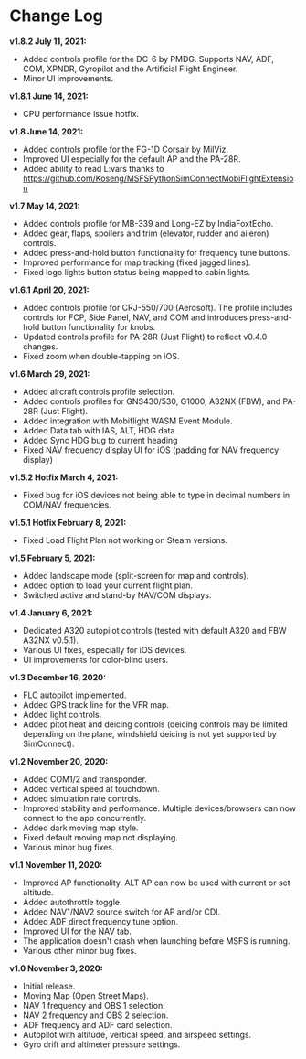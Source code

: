 # Change Log

**v1.8.2 July 11, 2021:**
- Added controls profile for the DC-6 by PMDG. Supports NAV, ADF, COM, XPNDR, Gyropilot and the Artificial Flight Engineer.
- Minor UI improvements.

**v1.8.1 June 14, 2021:**
- CPU performance issue hotfix.

**v1.8 June 14, 2021:**
- Added controls profile for the FG-1D Corsair by MilViz.
- Improved UI especially for the default AP and the PA-28R.
- Added ability to read L:vars thanks to https://github.com/Koseng/MSFSPythonSimConnectMobiFlightExtension

**v1.7 May 14, 2021:**
- Added controls profile for MB-339 and Long-EZ by IndiaFoxtEcho.
- Added gear, flaps, spoilers and trim (elevator, rudder and aileron) controls.
- Added press-and-hold button functionality for frequency tune buttons.
- Improved performance for map tracking (fixed jagged lines).
- Fixed logo lights button status being mapped to cabin lights.

**v1.6.1 April 20, 2021:**
- Added controls profile for CRJ-550/700 (Aerosoft). The profile includes controls for FCP, Side Panel, NAV, and COM and introduces press-and-hold button functionality for knobs.
- Updated controls profile for PA-28R (Just Flight) to reflect v0.4.0 changes.
- Fixed zoom when double-tapping on iOS.

**v1.6 March 29, 2021:**
- Added aircraft controls profile selection.
- Added controls profiles for GNS430/530, G1000, A32NX (FBW), and PA-28R (Just Flight).
- Added integration with Mobiflight WASM Event Module.
- Added Data tab with IAS, ALT, HDG data
- Added Sync HDG bug to current heading
- Fixed NAV frequency display UI for iOS (padding for NAV frequency display)

**v1.5.2 Hotfix March 4, 2021:**
- Fixed bug for iOS devices not being able to type in decimal numbers in COM/NAV frequencies.

**v1.5.1 Hotfix February 8, 2021:**
- Fixed Load Flight Plan not working on Steam versions.

**v1.5 February 5, 2021:**
- Added landscape mode (split-screen for map and controls).
- Added option to load your current flight plan.
- Switched active and stand-by NAV/COM displays.

**v1.4 January 6, 2021:**
- Dedicated A320 autopilot controls (tested with default A320 and FBW A32NX v0.5.1).
- Various UI fixes, especially for iOS devices.
- UI improvements for color-blind users.

**v1.3 December 16, 2020:**
- FLC autopilot implemented.
- Added GPS track line for the VFR map.
- Added light controls.
- Added pitot heat and deicing controls (deicing controls may be limited depending on the plane, windshield deicing is not yet supported by SimConnect).

**v1.2 November 20, 2020:**
- Added COM1/2 and transponder.
- Added vertical speed at touchdown.
- Added simulation rate controls.
- Improved stability and performance. Multiple devices/browsers can now connect to the app concurrently.
- Added dark moving map style.
- Fixed default moving map not displaying.
- Various minor bug fixes.

**v1.1 November 11, 2020:**
- Improved AP functionality. ALT AP can now be used with current or set altitude.
- Added autothrottle toggle.
- Added NAV1/NAV2 source switch for AP and/or CDI.
- Added ADF direct frequency tune option.
- Improved UI for the NAV tab.
- The application doesn't crash when launching before MSFS is running.
- Various other minor bug fixes.

**v1.0 November 3, 2020:**
- Initial release.
- Moving Map (Open Street Maps).
- NAV 1 frequency and OBS 1 selection.
- NAV 2 frequency and OBS 2 selection.
- ADF frequency and ADF card selection.
- Autopilot with altitude, vertical speed, and airspeed settings.
- Gyro drift and altimeter pressure settings.
